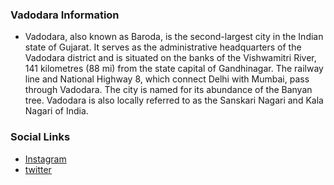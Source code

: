 ### Vadodara Information
* Vadodara, also known as Baroda, is the second-largest city in the Indian state of Gujarat. It serves as the administrative headquarters of the Vadodara district and is situated on the banks of the Vishwamitri River, 141 kilometres (88 mi) from the state capital of Gandhinagar. The railway line and National Highway 8, which connect Delhi with Mumbai, pass through Vadodara. The city is named for its abundance of the Banyan  tree. Vadodara is also locally referred to as the Sanskari Nagari and Kala Nagari of India.


### Social Links
* [Instagram](https://www.instagram.com/owasp_vadodara/)
* [twitter](https://twitter.com/OwaspVadodara/)


